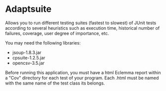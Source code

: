 Adaptsuite
==============

Allows you to run different testing suites (fastest to slowest) of JUnit tests according to several heuristics such as execution time, historical number of failures, 
coverage, user degree of importance, etc.

You may need the following libraries:
- jsoup-1.8.3.jar
- cpsuite-1.2.5.jar
- opencsv-3.5.jar

Before running this application, you must have a html Eclemma report within a "Cov" directory for each test of your program. Each .html must be named with the 
same name of the test class its belongs.
